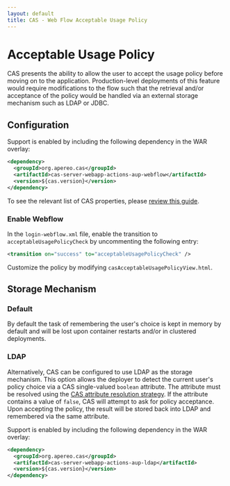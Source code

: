 ```yaml
---
layout: default
title: CAS - Web Flow Acceptable Usage Policy
---
```


# Acceptable Usage Policy

CAS presents the ability to allow the user to accept the usage policy before moving on to the application.
Production-level deployments of this feature would require modifications to the flow such that the retrieval
and/or acceptance of the policy would be handled via an external storage mechanism such as LDAP or JDBC.

## Configuration

Support is enabled by including the following dependency in the WAR overlay:

```xml
<dependency>
  <groupId>org.apereo.cas</groupId>
  <artifactId>cas-server-webapp-actions-aup-webflow</artifactId>
  <version>${cas.version}</version>
</dependency>
```

To see the relevant list of CAS properties, please [review this guide](Configuration-Properties.html#acceptable-usage-policy).

### Enable Webflow

In the `login-webflow.xml` file, enable the transition to `acceptableUsagePolicyCheck`
by uncommenting the following entry:

```xml
<transition on="success" to="acceptableUsagePolicyCheck" />
```

Customize the policy by modifying `casAcceptableUsagePolicyView.html`.

## Storage Mechanism

### Default

By default the task of remembering the user's choice is kept in memory by default and will be lost upon
container restarts and/or in clustered deployments.   

### LDAP

Alternatively, CAS can be configured to use LDAP as the storage mechanism. This option allows the deployer
to detect the current user's policy choice via a CAS single-valued `boolean` attribute.
The attribute must be resolved using
the [CAS attribute resolution strategy](../integration/Attribute-Resolution.html).
If the attribute contains a value of `false`, CAS will attempt to
ask for policy acceptance. Upon accepting the policy, the result will be stored back into LDAP and
remembered via the same attribute.

Support is enabled by including the following dependency in the WAR overlay:

```xml
<dependency>
  <groupId>org.apereo.cas</groupId>
  <artifactId>cas-server-webapp-actions-aup-ldap</artifactId>
  <version>${cas.version}</version>
</dependency>
```
